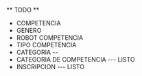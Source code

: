 ** TODO ** 
- COMPETENCIA
- GENERO
- ROBOT COMPETENCIA
- TIPO COMPETENCIA
- CATEGORIA -- 
- CATEGORIA DE COMPETENCIA --- LISTO
- INSCRIPCION --- LISTO